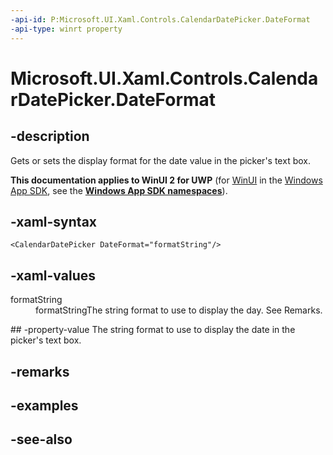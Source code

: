 ```yaml
---
-api-id: P:Microsoft.UI.Xaml.Controls.CalendarDatePicker.DateFormat
-api-type: winrt property
---
```


<!-- Property syntax
public string DateFormat { get;  set; }
-->

# Microsoft.UI.Xaml.Controls.CalendarDatePicker.DateFormat

## -description
Gets or sets the display format for the date value in the picker's text box.

**This documentation applies to WinUI 2 for UWP** (for [WinUI](/windows/apps/winui/winui3/) in the [Windows App SDK](/windows/apps/windows-app-sdk/), see the **[Windows App SDK namespaces](/windows/windows-app-sdk/api/winrt/)**).

## -xaml-syntax
```xaml
<CalendarDatePicker DateFormat="formatString"/>
```


## -xaml-values
<dl><dt>formatString</dt><dd>formatStringThe string format to use to display the day. See Remarks.</dd>
</dl>
## -property-value
The string format to use to display the date in the picker's text box.

## -remarks

## -examples

## -see-also
